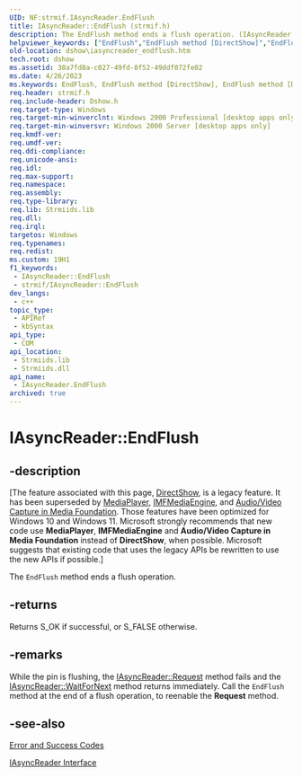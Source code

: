 ```yaml
---
UID: NF:strmif.IAsyncReader.EndFlush
title: IAsyncReader::EndFlush (strmif.h)
description: The EndFlush method ends a flush operation. (IAsyncReader.EndFlush)
helpviewer_keywords: ["EndFlush","EndFlush method [DirectShow]","EndFlush method [DirectShow]","IAsyncReader interface","IAsyncReader interface [DirectShow]","EndFlush method","IAsyncReader.EndFlush","IAsyncReader::EndFlush","IAsyncReaderEndFlush","dshow.iasyncreader_endflush","strmif/IAsyncReader::EndFlush"]
old-location: dshow\iasyncreader_endflush.htm
tech.root: dshow
ms.assetid: 38a7fd8a-c027-49fd-8f52-49ddf072fe02
ms.date: 4/26/2023
ms.keywords: EndFlush, EndFlush method [DirectShow], EndFlush method [DirectShow],IAsyncReader interface, IAsyncReader interface [DirectShow],EndFlush method, IAsyncReader.EndFlush, IAsyncReader::EndFlush, IAsyncReaderEndFlush, dshow.iasyncreader_endflush, strmif/IAsyncReader::EndFlush
req.header: strmif.h
req.include-header: Dshow.h
req.target-type: Windows
req.target-min-winverclnt: Windows 2000 Professional [desktop apps only]
req.target-min-winversvr: Windows 2000 Server [desktop apps only]
req.kmdf-ver: 
req.umdf-ver: 
req.ddi-compliance: 
req.unicode-ansi: 
req.idl: 
req.max-support: 
req.namespace: 
req.assembly: 
req.type-library: 
req.lib: Strmiids.lib
req.dll: 
req.irql: 
targetos: Windows
req.typenames: 
req.redist: 
ms.custom: 19H1
f1_keywords:
 - IAsyncReader::EndFlush
 - strmif/IAsyncReader::EndFlush
dev_langs:
 - c++
topic_type:
 - APIRef
 - kbSyntax
api_type:
 - COM
api_location:
 - Strmiids.lib
 - Strmiids.dll
api_name:
 - IAsyncReader.EndFlush
archived: true
---
```


# IAsyncReader::EndFlush


## -description

\[The feature associated with this page, [DirectShow](/windows/win32/directshow/directshow), is a legacy feature. It has been superseded by [MediaPlayer](/uwp/api/Windows.Media.Playback.MediaPlayer), [IMFMediaEngine](/windows/win32/api/mfmediaengine/nn-mfmediaengine-imfmediaengine), and [Audio/Video Capture in Media Foundation](/windows/win32/medfound/audio-video-capture-in-media-foundation). Those features have been optimized for Windows 10 and Windows 11. Microsoft strongly recommends that new code use **MediaPlayer**, **IMFMediaEngine** and **Audio/Video Capture in Media Foundation** instead of **DirectShow**, when possible. Microsoft suggests that existing code that uses the legacy APIs be rewritten to use the new APIs if possible.\]

The <code>EndFlush</code> method ends a flush operation.



## -returns

Returns S_OK if successful, or S_FALSE otherwise.

## -remarks

While the pin is flushing, the <a href="/windows/desktop/api/strmif/nf-strmif-iasyncreader-request">IAsyncReader::Request</a> method fails and the <a href="/windows/desktop/api/strmif/nf-strmif-iasyncreader-waitfornext">IAsyncReader::WaitForNext</a> method returns immediately. Call the <code>EndFlush</code> method at the end of a flush operation, to reenable the <b>Request</b> method.

## -see-also

<a href="/windows/desktop/DirectShow/error-and-success-codes">Error and Success Codes</a>



<a href="/windows/desktop/api/strmif/nn-strmif-iasyncreader">IAsyncReader Interface</a>
